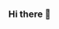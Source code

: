 ### Hi there 👋

<!--
**karyno/karyno** is a ✨ _special_ ✨ repository because its `README.md` (this file) appears on your GitHub profile.

Here are some ideas to get you started:

- 🔭 I’m new in the coding world. Still learning all the tricks and tips out there. 
- 🌱 I’m currently learning front-end development.
- 🤔 I’m looking tips that are useful to anyone new that is new to coding
- 📫 You can connect with me on Linkedin - https://www.linkedin.com/in/karyn-okoyeze/
- 😄 Pronouns: She/Her
